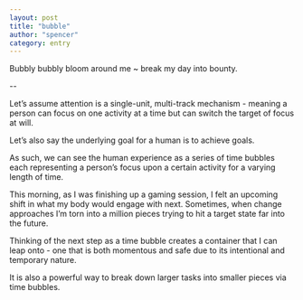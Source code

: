 ```yaml
---
layout: post
title: "bubble"
author: "spencer"
category: entry
---
```


Bubbly bubbly bloom around me ~ break my day into bounty. 

--

Let’s assume attention is a single-unit, multi-track mechanism - meaning a person can focus on one activity at a time but can switch the target of focus at will. 

Let’s also say the underlying goal for a human is to achieve goals. 

As such, we can see the human experience as a series of time bubbles each representing a person’s focus upon a certain activity for a varying length of time. 

This morning, as I was finishing up a gaming session, I felt an upcoming shift in what my body would engage with next. Sometimes, when change approaches I’m torn into a million pieces trying to hit a target state far into the future. 

Thinking of the next step as a time bubble creates a container that I can leap onto - one that is both momentous and safe due to its intentional and temporary nature. 

It is also a powerful way to break down larger tasks into smaller pieces via time bubbles. 

